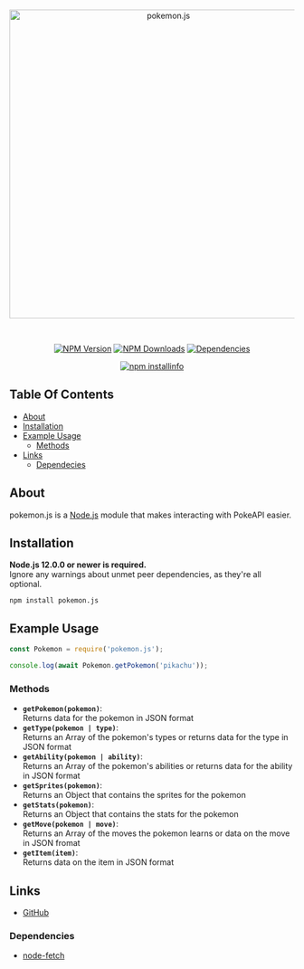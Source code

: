 <div align="center">
  <br />
  <p>
    <a href="https://www.npmjs.com/package/pokemon.js"><img src="https://i.postimg.cc/Sx7sKrmx/pokemon.png" width="546" alt="pokemon.js" /></a>
  </p>
  <br />
  <p>
    <a href="https://www.npmjs.com/package/pokemon.js"><img src="https://img.shields.io/npm/v/pokemon.js.svg?color=brightgreen" alt="NPM Version" /></a>
    <a href="https://www.npmjs.com/package/pokemon.js"><img src = "https://img.shields.io/npm/dt/pokemon.js.svg?maxAge=3600" alt="NPM Downloads"/></a>
    <a href="https://david-dm.org/musubi3/pokemon.js"><img src="https://status.david-dm.org/gh/musubi3/pokemon.js.svg" alt="Dependencies" /></a>
  </p>
  <p>
    <a href="https://nodei.co/npm/pokemon.js/"><img src="https://nodei.co/npm/pokemon.js.png" alt="npm installinfo" /></a>
  </p>
</div>

## Table Of Contents

- [About](#about)
- [Installation](#installation)
- [Example Usage](#example)
    - [Methods](#methods)
- [Links](#links)
    - [Dependecies](#dependencies)

## About

pokemon.js is a [Node.js](https://nodejs.org) module that makes interacting with PokeAPI easier.

## Installation

**Node.js 12.0.0 or newer is required.**  
Ignore any warnings about unmet peer dependencies, as they're all optional.

`npm install pokemon.js`

## Example Usage

```js
const Pokemon = require('pokemon.js');

console.log(await Pokemon.getPokemon('pikachu'));
```
### Methods

- **`getPokemon(pokemon)`**:  
Returns data for the pokemon in JSON format
- **`getType(pokemon | type)`**:  
Returns an Array of the pokemon's types or returns data for the type in JSON format
- **`getAbility(pokemon | ability)`**:  
Returns an Array of the pokemon's abilities or returns data for the ability in JSON format
- **`getSprites(pokemon)`**:  
Returns an Object that contains the sprites for the pokemon
- **`getStats(pokemon)`**:  
Returns an Object that contains the stats for the pokemon
- **`getMove(pokemon | move)`**:  
Returns an Array of the moves the pokemon learns or data on the move in JSON fromat
- **`getItem(item)`**:  
Returns data on the item in JSON format

## Links

- [GitHub](https://github.com/musubi3/pokemon.js.git)

### Dependencies

- [node-fetch](https://www.npmjs.com/package/node-fetch)

